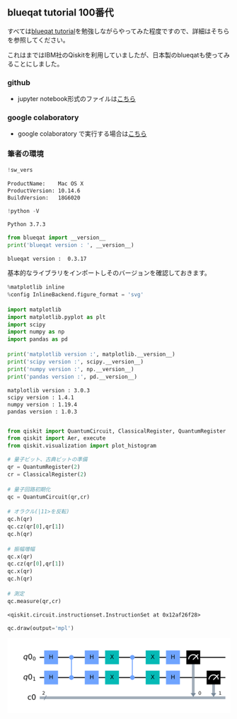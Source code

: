 
## blueqat tutorial 100番代

すべては[blueqat tutorial](https://github.com/Blueqat/Blueqat-tutorials)を勉強しながらやってみた程度ですので、詳細はそちらを参照してください。

これはまではIBM社のQiskitを利用していましたが、日本製のblueqatも使ってみることにしました。

### github
- jupyter notebook形式のファイルは[こちら](https://github.com/hiroshi0530/wa-src/blob/master/ml/data100/05/05_nb.ipynb)

### google colaboratory
- google colaboratory で実行する場合は[こちら](https://colab.research.google.com/github/hiroshi0530/wa-src/blob/master/ml/data100/05/05_nb.ipynb)

### 筆者の環境


```python
!sw_vers
```

    ProductName:	Mac OS X
    ProductVersion:	10.14.6
    BuildVersion:	18G6020



```python
!python -V
```

    Python 3.7.3



```python
from blueqat import __version__
print('blueqat version : ', __version__)
```

    blueqat version :  0.3.17


基本的なライブラリをインポートしそのバージョンを確認しておきます。


```python
%matplotlib inline
%config InlineBackend.figure_format = 'svg'

import matplotlib
import matplotlib.pyplot as plt
import scipy
import numpy as np
import pandas as pd

print('matplotlib version :', matplotlib.__version__)
print('scipy version :', scipy.__version__)
print('numpy version :', np.__version__)
print('pandas version :', pd.__version__)
```

    matplotlib version : 3.0.3
    scipy version : 1.4.1
    numpy version : 1.19.4
    pandas version : 1.0.3



```python

```


```python
from qiskit import QuantumCircuit, ClassicalRegister, QuantumRegister
from qiskit import Aer, execute
from qiskit.visualization import plot_histogram
```


```python
# 量子ビット、古典ビットの準備
qr = QuantumRegister(2)
cr = ClassicalRegister(2)

# 量子回路初期化
qc = QuantumCircuit(qr,cr)

# オラクル(|11>を反転)
qc.h(qr)
qc.cz(qr[0],qr[1])
qc.h(qr)

# 振幅増幅
qc.x(qr)
qc.cz(qr[0],qr[1])
qc.x(qr)
qc.h(qr)

# 測定
qc.measure(qr,cr)
```




    <qiskit.circuit.instructionset.InstructionSet at 0x12af26f28>




```python
qc.draw(output='mpl')

```




![svg](base_nb_files/base_nb_9_0.svg)




```python

```
